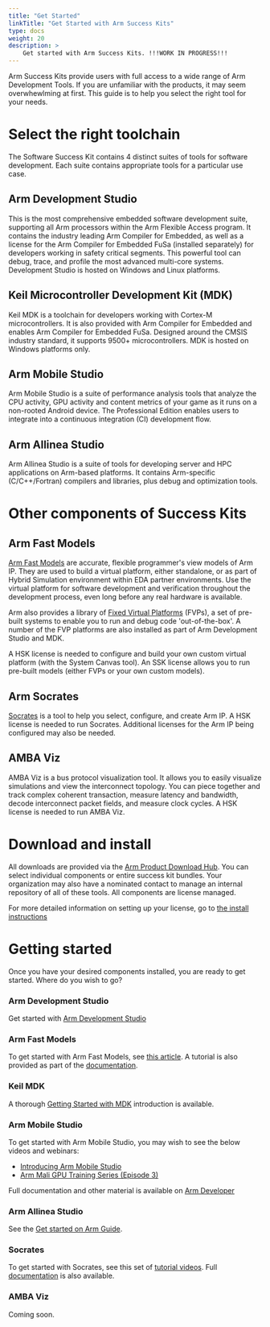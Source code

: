 ```yaml
---
title: "Get Started"
linkTitle: "Get Started with Arm Success Kits"
type: docs
weight: 20
description: >
    Get started with Arm Success Kits. !!!WORK IN PROGRESS!!!
---
```


Arm Success Kits provide users with full access to a wide range of Arm Development Tools. If you are unfamiliar with the products, it may seem overwhewlming at first. This guide is to help you select the right tool for your needs.

# Select the right toolchain

The Software Success Kit contains 4 distinct suites of tools for software development. Each suite contains appropriate tools for a particular use case.

## Arm Development Studio

This is the most comprehensive embedded software development suite, supporting all Arm processors within the Arm Flexible Access program. It contains the industry leading Arm Compiler for Embedded, as well as a license for the Arm Compiler for Embedded FuSa (installed separately) for developers working in safety critical segments. This powerful tool can debug, trace, and profile the most advanced multi-core systems. Development Studio is hosted on Windows and Linux platforms.

## Keil Microcontroller Development Kit (MDK)

Keil MDK is a toolchain for developers working with Cortex-M microcontrollers. It is also provided with Arm Compiler for Embedded and enables Arm Compiler for Embedded FuSa. Designed around the CMSIS industry standard, it supports 9500+ microcontrollers. MDK is hosted on Windows platforms only.

## Arm Mobile Studio

Arm Mobile Studio is a suite of performance analysis tools that analyze the CPU activity, GPU activity and content metrics of your game as it runs on a non-rooted Android device. The Professional Edition enables users to integrate into a continuous integration (CI) development flow.

## Arm Allinea Studio

Arm Allinea Studio is a suite of tools for developing server and HPC applications on Arm-based platforms. It contains Arm-specific (C/C++/Fortran) compilers and libraries, plus debug and optimization tools.

# Other components of Success Kits
## Arm Fast Models

[Arm Fast Models](https://developer.arm.com/Tools%20and%20Software/Fast%20Models) are accurate, flexible programmer's view models of Arm IP. They are used to build a virtual platform, either standalone, or as part of Hybrid Simulation environment within EDA partner environments. Use the virtual platform for software development and verification throughout the development process, even long before any real hardware is available.

Arm also provides a library of [Fixed Virtual Platforms](https://developer.arm.com/Tools%20and%20Software/Fixed%20Virtual%20Platforms) (FVPs), a set of pre-built systems to enable you to run and debug code 'out-of-the-box'. A number of the FVP platforms are also installed as part of Arm Development Studio and MDK.

A HSK license is needed to configure and build your own custom virtual platform (with the System Canvas tool). An SSK license allows you to run pre-built models (either FVPs or your own custom models).

## Arm Socrates

[Socrates](https://developer.arm.com/Tools%20and%20Software/Socrates) is a tool to help you select, configure, and create Arm IP. A HSK license is needed to run Socrates. Additional licenses for the Arm IP being configured may also be needed.

## AMBA Viz

AMBA Viz is a bus protocol visualization tool. It allows you to easily visualize simulations and view the interconnect topology. You can piece together and track complex coherent transaction, measure latency and bandwidth, decode interconnect packet fields, and measure clock cycles. A HSK license is needed to run AMBA Viz.

# Download and install

All downloads are provided via the [Arm Product Download Hub](https://developer.arm.com/downloads). You can select individual components or entire success kit bundles. Your organization may also have a nominated contact to manage an internal repository of all of these tools. All components are license managed.

For more detailed information on setting up your license, go to [the install instructions](/successkits/install)

# Getting started

Once you have your desired components installed, you are ready to get started. Where do you wish to go?

### Arm Development Studio

Get started with [Arm Development Studio](/getstarted/armds)

### Arm Fast Models

To get started with Arm Fast Models, see [this article](/models/getting_started). A tutorial is also provided as part of the [documentation](https://developer.arm.com/documentation/100965/latest/System-Canvas-Tutorial).

### Keil MDK

A thorough [Getting Started with MDK](https://www.keil.com/support/man/docs/mdk_gs/) introduction is available.

### Arm Mobile Studio

To get started with Arm Mobile Studio, you may wish to see the below videos and webinars:
 - [Introducing Arm Mobile Studio](https://www.youtube.com/watch?v=gcxIuwBZyic)
 - [Arm Mali GPU Training Series (Episode 3)](https://www.youtube.com/watch?v=tnR4mExVClY&list=PLKjl7IFAwc4QUTejaX2vpIwXstbgf8Ik7)

Full documentation and other material is available on [Arm Developer](https://developer.arm.com/Tools%20and%20Software/Arm%20Mobile%20Studio)

### Arm Allinea Studio

See the [Get started on Arm Guide](https://developer.arm.com/documentation/102841).

### Socrates
To get started with Socrates, see this set of [tutorial videos](https://www.youtube.com/playlist?list=PLgyFKd2HIZlbeWqUiv3-kJ7BJUBwsSO1A). Full [documentation](https://developer.arm.com/documentation/101399) is also available.

### AMBA Viz

Coming soon.